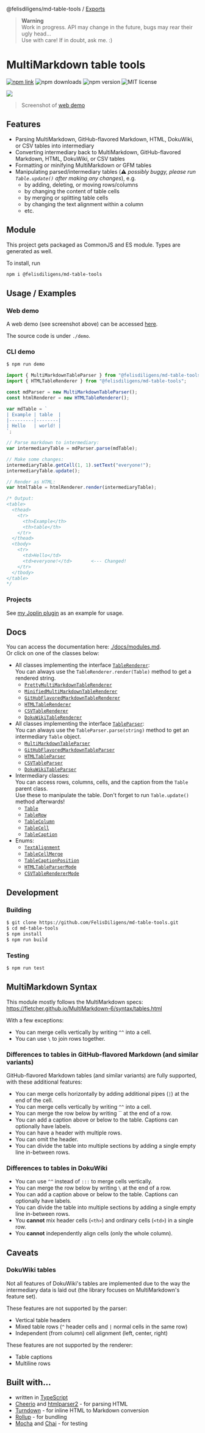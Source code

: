 @felisdiligens/md-table-tools / [Exports](modules.md)

> **Warning**  
> Work in progress. API may change in the future, bugs may rear their ugly head...  
> Use with care! If in doubt, ask me. :)

# MultiMarkdown table tools

[![npm link](https://img.shields.io/badge/-npm-9b3030?style=for-the-badge&logo=npm)](https://www.npmjs.com/package/@felisdiligens/md-table-tools)
![npm downloads](https://img.shields.io/npm/dt/%40felisdiligens/md-table-tools?style=for-the-badge)
![npm version](https://img.shields.io/npm/v/%40felisdiligens/md-table-tools?style=for-the-badge&label=Version)
![MIT license](https://img.shields.io/github/license/felisdiligens/md-table-tools?style=for-the-badge)

![](assets/demo.png)
> Screenshot of [web demo](https://felisdiligens.github.io/md-table-tools/demo/)

## Features

- Parsing MultiMarkdown, GitHub-flavored Markdown, HTML, DokuWiki, or CSV tables into intermediary
- Converting intermediary back to MultiMarkdown, GitHub-flavored Markdown, HTML, DokuWiki, or CSV tables
- Formatting or minifying MultiMarkdown or GFM tables
- Manipulating parsed/intermediary tables (⚠️ *possibly buggy, please run `Table.update()` after making any changes*), e.g.
  - by adding, deleting, or moving rows/columns
  - by changing the content of table cells
  - by merging or splitting table cells
  - by changing the text alignment within a column
  - etc.

## Module

This project gets packaged as CommonJS and ES module. Types are generated as well.

To install, run
```bash
npm i @felisdiligens/md-table-tools
```

## Usage / Examples

### Web demo

A web demo (see screenshot above) can be accessed [here](https://felisdiligens.github.io/md-table-tools/demo/).

The source code is under `./demo`.

### CLI demo

```bash
$ npm run demo
```

```typescript
import { MultiMarkdownTableParser } from "@felisdiligens/md-table-tools";
import { HTMLTableRenderer } from "@felisdiligens/md-table-tools";

const mdParser = new MultiMarkdownTableParser();
const htmlRenderer = new HTMLTableRenderer();

var mdTable = `
| Example | table  |
|---------|--------|
| Hello   | world! |
`;

// Parse markdown to intermediary:
var intermediaryTable = mdParser.parse(mdTable);

// Make some changes:
intermediaryTable.getCell(1, 1).setText("everyone!");
intermediaryTable.update();

// Render as HTML:
var htmlTable = htmlRenderer.render(intermediaryTable);

/* Output:
<table>
  <thead>
    <tr>
      <th>Example</th>
      <th>table</th>
    </tr>
  </thead>
  <tbody>
    <tr>
      <td>Hello</td>
      <td>everyone!</td>       <--- Changed!
    </tr>
  </tbody>
</table>
*/
```

### Projects

See [my Joplin plugin](https://github.com/FelisDiligens/joplin-plugin-multimd-table-tools) as an example for usage.

## Docs

You can access the documentation here: [./docs/modules.md](/docs/modules.md).  
Or click on one of the classes below:

- All classes implementing the interface [`TableRenderer`](/docs/interfaces/TableRenderer.md):  
  You can always use the `TableRenderer.render(Table)` method to get a rendered string.
  - [`PrettyMultiMarkdownTableRenderer`](/docs/classes/PrettyMultiMarkdownTableRenderer.md)
  - [`MinifiedMultiMarkdownTableRenderer`](/docs/classes/MinifiedMultiMarkdownTableRenderer.md)
  - [`GitHubFlavoredMarkdownTableRenderer`](/docs/classes/GitHubFlavoredMarkdownTableRenderer.md)
  - [`HTMLTableRenderer`](/docs/classes/HTMLTableRenderer.md)
  - [`CSVTableRenderer`](/docs/classes/CSVTableRenderer.md)
  - [`DokuWikiTableRenderer`](/docs/classes/DokuWikiTableRenderer.md)
- All classes implementing the interface [`TableParser`](/docs/interfaces/TableParser.md):  
  You can always use the `TableParser.parse(string)` method to get an intermediary `Table` object.
  - [`MultiMarkdownTableParser`](/docs/classes/MultiMarkdownTableParser.md)
  - [`GitHubFlavoredMarkdownTableParser`](/docs/classes/GitHubFlavoredMarkdownTableParser.md)
  - [`HTMLTableParser`](/docs/classes/HTMLTableParser.md)
  - [`CSVTableParser`](/docs/classes/CSVTableParser.md)
  - [`DokuWikiTableParser`](/docs/classes/DokuWikiTableParser.md)
- Intermediary classes:  
  You can access rows, columns, cells, and the caption from the `Table` parent class.  
  Use these to manipulate the table. Don't forget to run `Table.update()` method afterwards!
  - [`Table`](/docs/classes/Table.md)
  - [`TableRow`](/docs/classes/TableRow.md)
  - [`TableColumn`](/docs/classes/TableColumn.md)
  - [`TableCell`](/docs/classes/TableCell.md)
  - [`TableCaption`](/docs/classes/TableCaption.md)
- Enums:
  - [`TextAlignment`](/docs/enums/TextAlignment.md)
  - [`TableCellMerge`](/docs/enums/TableCellMerge.md)
  - [`TableCaptionPosition`](/docs/enums/TableCaptionPosition.md)
  - [`HTMLTableParserMode`](/docs/enums/HTMLTableParserMode.md)
  - [`CSVTableRendererMode`](/docs/enums/CSVTableRendererMode.md)

## Development

### Building

```bash
$ git clone https://github.com/FelisDiligens/md-table-tools.git
$ cd md-table-tools
$ npm install
$ npm run build
```

### Testing

```bash
$ npm run test
```

## MultiMarkdown Syntax

This module mostly follows the MultiMarkdown specs: https://fletcher.github.io/MultiMarkdown-6/syntax/tables.html

With a few exceptions:
- You can merge cells vertically by writing `^^` into a cell.
- You can use `\` to join rows together.

### Differences to tables in GitHub-flavored Markdown (and similar variants)

GitHub-flavored Markdown tables (and similar variants) are fully supported, with these additional features:

- You can merge cells horizontally by adding additional pipes (`|`) at the end of the cell.
- You can merge cells vertically by writing `^^` into a cell.
- You can merge the row below by writing `` at the end of a row.
- You can add a caption above or below to the table. Captions can optionally have labels.
- You can have a header with multiple rows.
- You can omit the header.
- You can divide the table into multiple sections by adding a single empty line in-between rows.

### Differences to tables in DokuWiki

- You can use `^^` instead of `:::` to merge cells vertically.
- You can merge the row below by writing `\` at the end of a row.
- You can add a caption above or below to the table. Captions can optionally have labels.
- You can divide the table into multiple sections by adding a single empty line in-between rows.
- You **cannot** mix header cells (`<th>`) and ordinary cells (`<td>`) in a single row.
- You **cannot** independently align cells (only the whole column).

## Caveats

### DokuWiki tables
Not all features of DokuWiki's tables are implemented due to the way the intermediary data is laid out (the library focuses on MultiMarkdown's feature set).

These features are not supported by the parser:
- Vertical table headers
- Mixed table rows (`^` header cells and `|` normal cells in the same row)
- Independent (from column) cell alignment (left, center, right)

These features are not supported by the renderer:
- Table captions
- Multiline rows

## Built with...

- written in [TypeScript](https://www.typescriptlang.org/)
- [Cheerio](https://github.com/cheeriojs/cheerio#readme) and [htmlparser2](https://github.com/fb55/htmlparser2#readme) - for parsing HTML
- [Turndown](https://mixmark-io.github.io/turndown/) - for inline HTML to Markdown conversion
- [Rollup](https://rollupjs.org/) - for bundling
- [Mocha](https://mochajs.org/) and [Chai](https://www.chaijs.com/) - for testing
